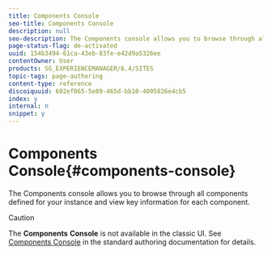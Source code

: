 ```yaml
---
title: Components Console
seo-title: Components Console
description: null
seo-description: The Components console allows you to browse through all components defined for your instance and view key information for each component.
page-status-flag: de-activated
uuid: 154b3494-61ca-43eb-83fe-e42d9a5326ee
contentOwner: User
products: SG_EXPERIENCEMANAGER/6.4/SITES
topic-tags: page-authoring
content-type: reference
discoiquuid: 602ef065-5e89-465d-bb10-4005826e4cb5
index: y
internal: n
snippet: y
---
```


# Components Console{#components-console}

The Components console allows you to browse through all components defined for your instance and view key information for each component.

>[!CAUTION]
>
>The **Components** **Console** is not available in the classic UI. See [Components Console](../../authoring/using/default-components-console.md) in the standard authoring documentation for details.

